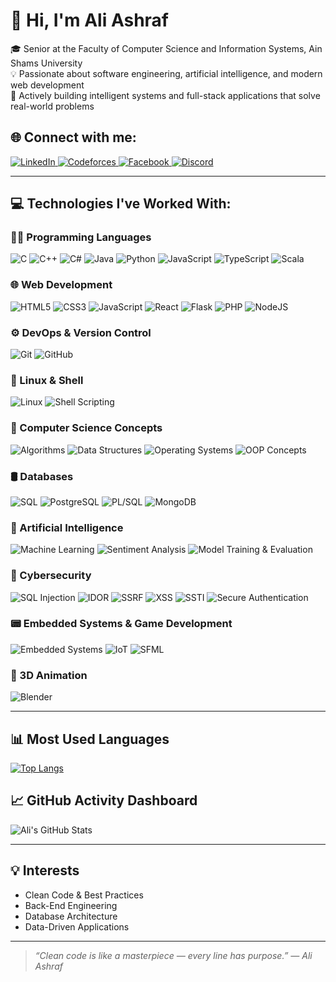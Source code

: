 
# 👋 Hi, I'm Ali Ashraf

🎓 Senior at the Faculty of Computer Science and Information Systems, Ain Shams University  
💡 Passionate about software engineering, artificial intelligence, and modern web development  
🚀 Actively building intelligent systems and full-stack applications that solve real-world problems  

## 🌐 Connect with me:

<p align="left">
  <a href="https://www.linkedin.com/in/ali-ashraf20/" target="_blank">
    <img src="https://img.shields.io/badge/LinkedIn-0077B5?style=for-the-badge&logo=linkedin&logoColor=white" alt="LinkedIn"/>
  </a>
  <a href="https://codeforces.com/profile/Alinist" target="_blank">
    <img src="https://img.shields.io/badge/Codeforces-orange?style=for-the-badge&logo=codeforces&logoColor=white" alt="Codeforces"/>
  </a>
  <a href="https://www.facebook.com/aly.ashraf.982" target="_blank">
    <img src="https://img.shields.io/badge/Facebook-1877F2?style=for-the-badge&logo=facebook&logoColor=white" alt="Facebook"/>
  </a>
  <a href="https://discord.com/users/467107486936203275" target="_blank">
    <img src="https://img.shields.io/badge/Discord-5865F2?style=for-the-badge&logo=discord&logoColor=white" alt="Discord"/>
  </a>
</p>

---

## 💻 Technologies I've Worked With:

### 🧑‍💻 Programming Languages
<p align="left">
  <img src="https://img.shields.io/badge/C-A8B9CC?style=for-the-badge&logo=c&logoColor=black" alt="C"/>
  <img src="https://img.shields.io/badge/C++-00599C?style=for-the-badge&logo=c%2B%2B&logoColor=white" alt="C++"/>
  <img src="https://img.shields.io/badge/C%23-239120?style=for-the-badge&logo=c-sharp&logoColor=white" alt="C#"/>
  <img src="https://img.shields.io/badge/Java-007396?style=for-the-badge&logo=java&logoColor=white" alt="Java"/>
  <img src="https://img.shields.io/badge/Python-3776AB?style=for-the-badge&logo=python&logoColor=white" alt="Python"/>
  <img src="https://img.shields.io/badge/JavaScript-F7DF1E?style=for-the-badge&logo=javascript&logoColor=black" alt="JavaScript"/>
  <img src="https://img.shields.io/badge/TypeScript-007ACC?style=for-the-badge&logo=typescript&logoColor=white" alt="TypeScript"/>
  <img src="https://img.shields.io/badge/Scala-DC322F?style=for-the-badge&logo=scala&logoColor=white" alt="Scala"/>
</p>

### 🌐 Web Development
<p align="left">
  <img src="https://img.shields.io/badge/HTML5-E34F26?style=for-the-badge&logo=html5&logoColor=white" alt="HTML5"/>
  <img src="https://img.shields.io/badge/CSS3-1572B6?style=for-the-badge&logo=css3&logoColor=white" alt="CSS3"/>
  <img src="https://img.shields.io/badge/JavaScript-F7DF1E?style=for-the-badge&logo=javascript&logoColor=black" alt="JavaScript"/>
  <img src="https://img.shields.io/badge/React-20232A?style=for-the-badge&logo=react&logoColor=61DAFB" alt="React"/>
  <img src="https://img.shields.io/badge/Flask-000000?style=for-the-badge&logo=flask&logoColor=white" alt="Flask"/>
  <img src="https://img.shields.io/badge/PHP-777BB4?style=for-the-badge&logo=php&logoColor=white" alt="PHP"/>
  <img src="https://img.shields.io/badge/Node.js-339933?style=for-the-badge&logo=nodedotjs&logoColor=white" alt="NodeJS"/>
</p>

### ⚙️ DevOps & Version Control
<p align="left">
  <img src="https://img.shields.io/badge/Git-F05032?style=for-the-badge&logo=git&logoColor=white" alt="Git"/>
  <img src="https://img.shields.io/badge/GitHub-181717?style=for-the-badge&logo=github&logoColor=white" alt="GitHub"/>
</p>

### 🐧 Linux & Shell
<p align="left">
  <img src="https://img.shields.io/badge/Linux-FCC624?style=for-the-badge&logo=linux&logoColor=black" alt="Linux"/>
  <img src="https://img.shields.io/badge/Shell_Scripting-4EAA25?style=for-the-badge&logo=gnu-bash&logoColor=white" alt="Shell Scripting"/>
</p>

### 📘 Computer Science Concepts
<p align="left">
  <img src="https://img.shields.io/badge/Algorithms-000000?style=for-the-badge" alt="Algorithms"/>
  <img src="https://img.shields.io/badge/Data_Structures-006400?style=for-the-badge" alt="Data Structures"/>
  <img src="https://img.shields.io/badge/Operating_Systems-333366?style=for-the-badge" alt="Operating Systems"/>
  <img src="https://img.shields.io/badge/OOP_Concepts-4682B4?style=for-the-badge" alt="OOP Concepts"/>
</p>

### 🛢️ Databases
<p align="left">
  <img src="https://img.shields.io/badge/SQL-003B57?style=for-the-badge&logo=database&logoColor=white" alt="SQL"/>
  <img src="https://img.shields.io/badge/PostgreSQL-336791?style=for-the-badge&logo=postgresql&logoColor=white" alt="PostgreSQL"/>
  <img src="https://img.shields.io/badge/PL/SQL-F80000?style=for-the-badge" alt="PL/SQL"/>
  <img src="https://img.shields.io/badge/MongoDB-47A248?style=for-the-badge&logo=mongodb&logoColor=white" alt="MongoDB"/>
</p>

### 🤖 Artificial Intelligence
<p align="left">
  <img src="https://img.shields.io/badge/Machine_Learning-FF6F00?style=for-the-badge&logo=scikit-learn&logoColor=white" alt="Machine Learning"/>
  <img src="https://img.shields.io/badge/Sentiment_Analysis-9C27B0?style=for-the-badge" alt="Sentiment Analysis"/>
  <img src="https://img.shields.io/badge/Model_Training_&_Evaluation-1976D2?style=for-the-badge" alt="Model Training & Evaluation"/>
</p>

### 🔐 Cybersecurity
<p align="left">
  <img src="https://img.shields.io/badge/SQLi-8B0000?style=for-the-badge" alt="SQL Injection"/>
  <img src="https://img.shields.io/badge/IDOR-800080?style=for-the-badge" alt="IDOR"/>
  <img src="https://img.shields.io/badge/SSRF-006064?style=for-the-badge" alt="SSRF"/>
  <img src="https://img.shields.io/badge/XSS-F44336?style=for-the-badge" alt="XSS"/>
  <img src="https://img.shields.io/badge/SSTI-FFA000?style=for-the-badge" alt="SSTI"/>
  <img src="https://img.shields.io/badge/Secure_Authentication-009688?style=for-the-badge" alt="Secure Authentication"/>
</p>

### 📟 Embedded Systems & Game Development
<p align="left">
  <img src="https://img.shields.io/badge/Embedded_Systems-556B2F?style=for-the-badge" alt="Embedded Systems"/>
  <img src="https://img.shields.io/badge/IoT-00BCD4?style=for-the-badge" alt="IoT"/>
  <img src="https://img.shields.io/badge/SFML-008080?style=for-the-badge" alt="SFML"/>
</p>

### 🎨 3D Animation
<p align="left">
  <img src="https://img.shields.io/badge/Blender-F5792A?style=for-the-badge&logo=blender&logoColor=white" alt="Blender"/>
</p>


---

## 📊 Most Used Languages

[![Top Langs](https://github-readme-stats.vercel.app/api/top-langs/?username=Alinist&layout=compact&theme=github_dark&langs_count=8&hide=html,css)](https://github.com/Alinist)


## 📈 GitHub Activity Dashboard

![Ali's GitHub Stats](https://github-readme-stats.vercel.app/api?username=Alinist&show_icons=true&theme=default)

---

## 💡 Interests

- Clean Code & Best Practices
- Back-End Engineering
- Database Architecture
- Data-Driven Applications

---

> _“Clean code is like a masterpiece — every line has purpose.” — Ali Ashraf_
